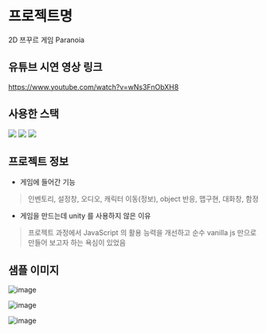 # 프로젝트명
2D 쯔꾸르 게임 Paranoia 


## 유튜브 시연 영상 링크
https://www.youtube.com/watch?v=wNs3FnObXH8


## 사용한 스택
<span>
<img src="https://img.shields.io/badge/html5-61DAFB?style=for-the-badge&logo=html5&logoColor=black">
<img src="https://img.shields.io/badge/css3-764ABC?style=for-the-badge&logo=css3&logoColor=white">
<img src="https://img.shields.io/badge/javascript-000000?style=for-the-badge&logo=javascript&logoColor=white">
</span>

## 프로젝트 정보
- 게임에 들어간 기능
> 인벤토리, 설정창, 오디오, 캐릭터 이동(정보), object 반응, 맵구현, 대화창, 함정
- 게임을 만드는데 unity 를 사용하지 않은 이유
> 프로젝트 과정에서 JavaScript 의 활용 능력을 개선하고 순수 vanilla js 만으로 만들어 보고자 하는 욕심이 있었음

## 샘플 이미지
![image](https://user-images.githubusercontent.com/106497516/225633745-f29cb3a4-6f5d-448c-8761-606ef7d37678.png)

![image](https://user-images.githubusercontent.com/106497516/225633636-62aa98d1-a84c-4c60-82b9-51b6af5e1b84.png)

![image](https://user-images.githubusercontent.com/106497516/225633534-20da2364-57d9-43ca-b162-ed3475724ee3.png)

